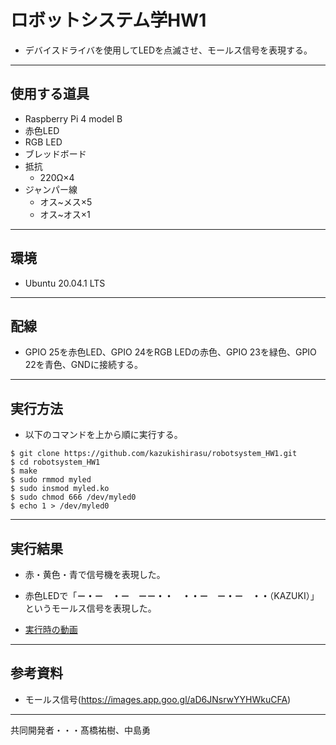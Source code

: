 # **ロボットシステム学HW1**  
- デバイスドライバを使用してLEDを点滅させ、モールス信号を表現する。
***
## **使用する道具**  
- Raspberry Pi 4 model B  
- 赤色LED  
- RGB LED
- ブレッドボード  
- 抵抗
  - 220Ω×4
- ジャンパー線
  -  オス~メス×5
  -  オス~オス×1
***
## **環境**  
- Ubuntu 20.04.1 LTS  
***
## **配線**  
- GPIO 25を赤色LED、GPIO 24をRGB LEDの赤色、GPIO 23を緑色、GPIO 22を青色、GNDに接続する。  
***
## **実行方法**  
- 以下のコマンドを上から順に実行する。  
```
$ git clone https://github.com/kazukishirasu/robotsystem_HW1.git 
$ cd robotsystem_HW1
$ make  
$ sudo rmmod myled  
$ sudo insmod myled.ko  
$ sudo chmod 666 /dev/myled0  
$ echo 1 > /dev/myled0  
```
***
## **実行結果**  
-  赤・黄色・青で信号機を表現した。
-  赤色LEDで「**－・－　・－　－－・・　・・－　－・－　・・**（KAZUKI）」というモールス信号を表現した。

- [実行時の動画](https://youtu.be/JRdC526gu3k)  
***
## **参考資料**
-  モールス信号(https://images.app.goo.gl/aD6JNsrwYYHWkuCFA)  
***
共同開発者・・・髙橋祐樹、中島勇

